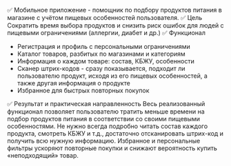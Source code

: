 ✅ Мобильное приложение -  помощник по подбору продуктов питания в магазине с учётом пищевых особенностей пользователя.
✅ Цель
Сократить время выбора продуктов и снизить риск ошибок для людей с пищевыми ограничениями (аллергии, диабет и др.)
✅ Функционал
- Регистрация и профиль с персональными ограничениями
- Каталог товаров, разбитых по магазинами и категориям
- Информация о каждом товаре: состав, КБЖУ, особенности
- Сканер штрих-кодов - сразу показывается, подходит ли пользователю продукт, исходя из его пищевых особенностей, а также другая информация о продукте
- Избранное для быстрых повторных покупок

✅ Результат и практическая направленность
Весь реализованный функционал позволяет пользователю тратить меньше времени на подбор продуктов питания в соответствии со своими пищевыми особенностями. Не нужно всегда подробно читать состав каждого продукта, смотреть КБЖУ и т.д., достаточно отсканировать штрих-код и получить всю нужную информацию. Избранное и персональные фильтры ускоряют повторные покупки и снижают вероятность купить «неподходящий» товар.
